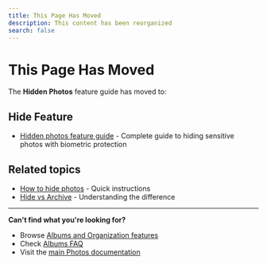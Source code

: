 ```yaml
---
title: This Page Has Moved
description: This content has been reorganized
search: false
---
```


# This Page Has Moved

The **Hidden Photos** feature guide has moved to:

## Hide Feature

- [Hidden photos feature guide](/photos/features/albums-and-organization/hide) - Complete guide to hiding sensitive photos with biometric protection

## Related topics

- [How to hide photos](/photos/faq/albums-and-organization#hide-photos) - Quick instructions
- [Hide vs Archive](/photos/faq/albums-and-organization#hide-vs-archive) - Understanding the difference

---

**Can't find what you're looking for?**

- Browse [Albums and Organization features](/photos/features/albums-and-organization/albums)
- Check [Albums FAQ](/photos/faq/albums-and-organization)
- Visit the [main Photos documentation](/photos/)
